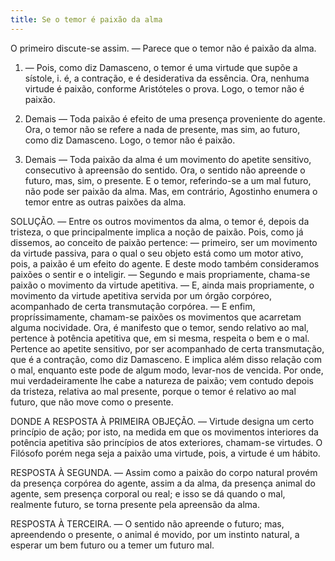 ```yaml
---
title: Se o temor é paixão da alma
---
```


O primeiro discute-se assim. — Parece que o temor não é paixão da alma.  

1. — Pois, como diz Damasceno, o temor é uma virtude que supõe a sístole, i. é, a contração, e é desiderativa da essência. Ora, nenhuma virtude é paixão, conforme Aristóteles o prova. Logo, o temor não é paixão.  

2. Demais — Toda paixão é efeito de uma presença proveniente do agente. Ora, o temor não se refere a nada de presente, mas sim, ao futuro, como diz Damasceno. Logo, o temor não é paixão.  

3. Demais — Toda paixão da alma é um movimento do apetite sensitivo, consecutivo à apreensão do sentido. Ora, o sentido não apreende o futuro, mas, sim, o presente. E o temor, referindo-se a um mal futuro, não pode ser paixão da alma.  Mas, em contrário, Agostinho enumera o temor entre as outras paixões da alma.  

SOLUÇÃO. — Entre os outros movimentos da alma, o temor é, depois da tristeza, o que principalmente implica a noção de paixão. Pois, como já dissemos, ao conceito de paixão pertence: — primeiro, ser um movimento da virtude passiva, para o qual o seu objeto está como um motor ativo, pois, a paixão é um efeito do agente. E deste modo também consideramos paixões o sentir e o inteligir. — Segundo e mais propriamente, chama-se paixão o movimento da virtude apetitiva. — E, ainda mais propriamente, o movimento da virtude apetitiva servida por um órgão corpóreo, acompanhado de certa transmutação corpórea. — E enfim, propríssimamente, chamam-se paixões os movimentos que acarretam alguma nocividade.  Ora, é manifesto que o temor, sendo relativo ao mal, pertence à potência apetitiva que, em si mesma, respeita o bem e o mal. Pertence ao apetite sensitivo, por ser acompanhado de certa transmutação, que é a contração, como diz Damasceno. E implica além disso relação com o mal, enquanto este pode de algum modo, levar-nos de vencida. Por onde, mui verdadeiramente lhe cabe a natureza de paixão; vem contudo depois da tristeza, relativa ao mal presente, porque o temor é relativo ao mal futuro, que não move como o presente.  

DONDE A RESPOSTA À PRIMEIRA OBJEÇÃO. — Virtude designa um certo princípio de ação; por isto, na medida em que os movimentos interiores da potência apetitiva são princípios de atos exteriores, chamam-se virtudes. O Filósofo porém nega seja a paixão uma virtude, pois, a virtude é um hábito.  

RESPOSTA À SEGUNDA. — Assim como a paixão do corpo natural provém da presença corpórea do agente, assim a da alma, da presença animal do agente, sem presença corporal ou real; e isso se dá quando o mal, realmente futuro, se torna presente pela apreensão da alma.  

RESPOSTA À TERCEIRA. — O sentido não apreende o futuro; mas, apreendendo o presente, o animal é movido, por um instinto natural, a esperar um bem futuro ou a temer um futuro mal.